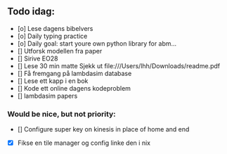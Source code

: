 ## Todo idag:

- [o] Lese dagens bibelvers
- [o] Daily typing practice
- [o] Daily goal: start youre own python library for abm...
- [] Utforsk modellen fra paper
- [] Sirive EO28
- [] Lese 30 min matte
  Sjekk ut file:///Users/lhh/Downloads/readme.pdf
- [] Få fremgang på lambdasim database
- [] Lese ett kapp i en bok
- [] Kode ett online dagens kodeproblem
- [] lambdasim papers

### Would be nice, but not priority:

- [] Configure super key on kinesis in place of home and end
- [x] Fikse en tile manager og config linke den i nix
